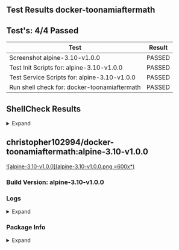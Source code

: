 ## Test Results docker-toonamiaftermath

## Test's: 4/4 Passed

| Test | Result |
| ----------------------- | --- |
| Screenshot alpine-3.10-v1.0.0 | PASSED |
| Test Init Scripts for: alpine-3.10-v1.0.0 | PASSED |
| Test Service Scripts for: alpine-3.10-v1.0.0 | PASSED |
| Run shell check for: docker-toonamiaftermath | PASSED |

<main>

<section markdown="1">
 
## ShellCheck Results

<details><summary>Expand</summary><blockquote><p>

<details><summary>File: tools/build/build_container.sh</summary><p>

```

In /workspace/tools/build/build_container.sh line 77:
source "${SCRIPTS_DIR}"/load_env_files.sh $ENV
       ^-- SC1090: Can't follow non-constant source. Use a directive to specify location.


In /workspace/tools/build/build_container.sh line 80:
source "${SCRIPTS_DIR}"/versioning.sh || true
       ^----------------------------^ SC1090: Can't follow non-constant source. Use a directive to specify location.

For more information:
  https://www.shellcheck.net/wiki/SC1090 -- Can't follow non-constant source....

```

</p></details>

<details><summary>File: tools/scripts/push_readme_to_dockerhub.sh</summary><p>

```

In /workspace/tools/scripts/push_readme_to_dockerhub.sh line 20:
				--write-out %{response_code} \
                                             ^-- SC1083: This { is literal. Check expression (missing ;/\n?) or quote it.
                                                           ^-- SC1083: This } is literal. Check expression (missing ;/\n?) or quote it.

For more information:
  https://www.shellcheck.net/wiki/SC1083 -- This { is literal. Check expressi...

```

</p></details>

<details><summary>File: tools/scripts/push_git_tag.sh</summary><p>

```

In /workspace/tools/scripts/push_git_tag.sh line 12:
		--data '{ "user" : { "email" : "${GIT_EMAIL}", "password" : "${GIT_TOKEN}" },
                       ^-- SC2016: Expressions don't expand in single quotes, use double quotes for that.

For more information:
  https://www.shellcheck.net/wiki/SC2016 -- Expressions don't expand in singl...

```

</p></details>

<details><summary>File: tools/scripts/load_env_files.sh</summary><p>

```

In /workspace/tools/scripts/load_env_files.sh line 15:
		export $(grep -Ev '^#' "${FILE}" | xargs)
                       ^-- SC2046: Quote this to prevent word splitting.

For more information:
  https://www.shellcheck.net/wiki/SC2046 -- Quote this to prevent word splitt...

```

</p></details>

<details><summary>File: tools/scripts/docker_test.sh</summary><p>

```

In /workspace/tools/scripts/docker_test.sh line 9:
	TAG="$(cat "${ENV}" | grep "IMAGE_TAG=" | sed 's#.*=##')"
                   ^------^ SC2002: Useless cat. Consider 'cmd < file | ..' or 'cmd file | ..' instead.

For more information:
  https://www.shellcheck.net/wiki/SC2002 -- Useless cat. Consider 'cmd < file...

```

</p></details>

<details><summary>File: tools/scripts/versioning.sh</summary><p>

```

In /workspace/tools/scripts/versioning.sh line 11:
if [ $? -eq 0 ]; then
     ^-- SC2181: Check exit code directly with e.g. 'if mycmd;', not indirectly with $?.

For more information:
  https://www.shellcheck.net/wiki/SC2181 -- Check exit code directly with e.g...

```

</p></details>

</blockquote></p></details>
</section>
 

<section markdown="1">

## christopher102994/docker-toonamiaftermath:alpine-3.10-v1.0.0

[![alpine-3.10-v1.0.0](alpine-3.10-v1.0.0.png =600x*)](alpine-3.10-v1.0.0.png)

### Build Version: alpine-3.10-v1.0.0

### Logs

<details><summary>Expand</summary><p>

```
[s6-init] making user provided files available at /var/run/s6/etc...exited 0.
[s6-init] ensuring user provided files have correct perms...exited 0.
[fix-attrs.d] applying ownership & permissions fixes...
[fix-attrs.d] 50-toonami-attrs: applying... 
[fix-attrs.d] 50-toonami-attrs: exited 0.
[fix-attrs.d] done.
[cont-init.d] executing container initialization scripts...
[cont-init.d] 01-users-and-groups: executing... 
usermod: no changes
[cont-init.d] 01-users-and-groups: exited 0.
[cont-init.d] 05-init-mounted-folders: executing... 
[05-init-mounted-folders]: First boot with mounted /config/data detected.
[05-init-mounted-folders]: First boot with mounted /config/log detected.
[cont-init.d] 05-init-mounted-folders: exited 0.
[cont-init.d] 10-display-container-info: executing... 
[10-display-container-info]: 
-------------------------
# USER DEFINED VARIABLES:
-------------------------
PUID=900
USERNAME=user
PGID=900
GROUPNAME=user
FIRST_RUN=TRUE
-------------------------
# UID/GID of user:
-------------------------
UID: 900
GID: 900
-------------------------
# FOLDER PERMISSIONS:
-------------------------
drwxr-xr-x 1 user user 4096 Mar 30 01:41 /app
drwxr-xr-x 4 user user 4096 Mar 30 01:43 /config
drwxr-xr-x 1 user user 4096 Mar 30 01:41 /defaults
-------------------------
[cont-init.d] 10-display-container-info: exited 0.
[cont-init.d] 40-fix-toonami-attrs: executing... 
[cont-init.d] 40-fix-toonami-attrs: exited 0.
[cont-init.d] 50-first-run: executing... 

```

</p></details>

### Package Info

<details><summary>Expand</summary><p>

```
WARNING: Ignoring APKINDEX.00740ba1.tar.gz: No such file or directory
WARNING: Ignoring APKINDEX.d8b2a6f4.tar.gz: No such file or directory
musl-1.1.22-r3
busybox-1.30.1-r3
alpine-baselayout-3.1.2-r0
alpine-keys-2.1-r2
libcrypto1.1-1.1.1d-r2
libssl1.1-1.1.1d-r2
ca-certificates-cacert-20190108-r0
libtls-standalone-2.9.1-r0
ssl_client-1.30.1-r3
zlib-1.2.11-r1
apk-tools-2.10.4-r2
scanelf-1.2.3-r0
musl-utils-1.1.22-r3
libc-utils-0.7.1-r0
xz-libs-5.2.4-r0
xz-5.2.4-r0
ncurses-terminfo-base-6.1_p20190518-r2
ncurses-libs-6.1_p20190518-r2
readline-8.0.0-r0
bash-5.0.0-r0
ca-certificates-20190108-r0
libacl-2.2.52-r6
libattr-2.4.48-r0
coreutils-8.31-r0
linux-pam-1.3.0-r1
shadow-4.6-r2
tzdata-2019c-r0
sdl2-2.0.10-r0
libxau-1.0.9-r0
libbsd-0.9.1-r0
libxdmcp-1.1.3-r0
libxcb-1.13.1-r0
libx11-1.6.8-r1
alsa-lib-1.1.9-r0
expat-2.2.8-r0
libbz2-1.0.6-r7
libpng-1.6.37-r1
freetype-2.10.0-r0
libuuid-2.33.2-r0
fontconfig-2.13.1-r0
fribidi-1.0.5-r2
libass-0.14.0-r0
gmp-6.1.2-r1
nettle-3.4.1-r1
libffi-3.2.1-r6
p11-kit-0.23.16.1-r0
libtasn1-4.14-r0
libunistring-0.9.10-r0
gnutls-3.6.8-r0
lame-3.100-r0
opus-1.3.1-r0
libogg-1.3.3-r2
libtheora-1.1.1-r14
libjpeg-turbo-2.0.4-r0
v4l-utils-libs-1.16.6-r0
libxext-1.3.4-r0
libxfixes-5.0.3-r2
libpciaccess-0.14-r0
libdrm-2.4.98-r0
wayland-libs-client-1.17.0-r0
libva-2.4.1-r0
libvdpau-1.2-r0
libvorbis-1.3.6-r2
libvpx-1.8.0-r0
x264-libs-20180304-r1
libgcc-8.3.0-r0
libstdc++-8.3.0-r0
x265-libs-3.0-r0
xvidcore-1.3.4-r1
ffmpeg-libs-4.1.4-r0
ffmpeg-4.1.4-r0
encodings-1.0.4-r1
libfontenc-1.1.4-r0
mkfontscale-1.2.1-r1
ttf-dejavu-2.37-r1
live-media-2020.03.06-r0
libraw1394-2.1.2-r1
libavc1394-0.5.4-r2
libbluray-1.1.2-r0
libcddb-1.3.2-r3
libusb-1.0.22-r0
libdc1394-2.2.6-r0
libdvbpsi-1.3.2-r0
libdvdcss-1.4.2-r0
libdvdread-6.0.1-r0
libdvdnav-6.0.0-r0
libgpg-error-1.36-r2
libgcrypt-1.8.5-r0
libcom_err-1.45.5-r0
lmdb-0.9.24-r0
talloc-2.2.0-r0
tdb-libs-1.3.18-r0
tevent-0.9.39-r0
ldb-1.5.6-r0
popt-1.16-r7
libwbclient-4.10.12-r0
samba-client-libs-4.10.12-r0
samba-common-libs-4.10.12-r0
samba-heimdal-libs-4.10.12-r0
libcap-2.27-r0
jansson-2.12-r0
db-5.3.28-r1
libsasl-2.1.27-r4
libldap-2.4.48-r0
samba-libs-4.10.12-r0
libsmbclient-4.10.12-r0
dbus-libs-1.12.16-r0
vlc-libs-3.0.8-r1
vlc-plugins-access-3.0.8-r1
speex-1.2.0-r0
libshout-2.4.3-r1
vlc-plugins-access_output-3.0.8-r1
libmad-0.15.1b-r9
speexdsp-1.2.0-r0
vlc-plugins-audio_filter-3.0.8-r1
vlc-plugins-audio_mixer-3.0.8-r1
vlc-plugins-audio_output-3.0.8-r1
flac-1.3.2-r2
a52dec-0.7.4-r7
faad2-libs-2.9.0-r0
libmpeg2-0.5.1-r8
vlc-plugins-codec-3.0.8-r1
vlc-plugins-control-3.0.8-r1
libebml-1.3.9-r0
libmatroska-1.5.2-r0
vlc-plugins-demux-3.0.8-r1
vlc-plugins-gui-3.0.8-r1
lua5.2-libs-5.2.4-r7
vlc-plugins-lua-3.0.8-r1
taglib-1.11.1-r2
vlc-plugins-meta_engine-3.0.8-r1
libxml2-2.9.9-r3
vlc-plugins-misc-3.0.8-r1
vlc-plugins-mux-3.0.8-r1
vlc-plugins-notify-3.0.8-r1
vlc-plugins-packetizer-3.0.8-r1
libintl-0.19.8.1-r4
avahi-libs-0.7-r2
eudev-libs-3.2.8-r0
vlc-plugins-services_discovery-3.0.8-r1
vlc-plugins-stream_filter-3.0.8-r1
vlc-plugins-stream_out-3.0.8-r1
libblkid-2.33.2-r0
libmount-2.33.2-r0
pcre-8.43-r0
glib-2.60.4-r0
graphite2-1.3.13-r1
harfbuzz-2.5.1-r0
vlc-plugins-text_renderer-3.0.8-r1
vlc-plugins-video_chroma-3.0.8-r1
vlc-plugins-video_filter-3.0.8-r1
vlc-plugins-video_output-3.0.8-r1
vlc-plugins-visualization-3.0.8-r1
vlc-plugins-3.0.8-r1
libice-1.0.9-r3
libsm-1.2.3-r0
libxt-1.1.5-r2
libxmu-1.1.3-r0
xset-1.2.4-r0
xprop-1.2.4-r0
xdg-utils-1.1.3-r0
mesa-19.0.6-r0
wayland-libs-server-1.17.0-r0
mesa-gbm-19.0.6-r0
mesa-glapi-19.0.6-r0
libxshmfence-1.3-r0
mesa-egl-19.0.6-r0
libxdamage-1.1.5-r0
libxxf86vm-1.1.4-r2
mesa-gl-19.0.6-r0
libxinerama-1.1.4-r1
libxpm-3.5.12-r0
libxrender-0.9.10-r3
pixman-0.38.4-r0
cairo-1.16.0-r2
shared-mime-info-1.12-r0
tiff-4.0.10-r3
gdk-pixbuf-2.38.1-r0
hicolor-icon-theme-0.17-r0
gtk-update-icon-cache-2.24.32-r1
libxcomposite-0.4.5-r0
libxcursor-1.2.0-r0
libxi-1.7.9-r2
libxrandr-1.5.2-r0
atk-2.32.0-r0
libxtst-1.2.3-r3
at-spi2-core-2.32.1-r0
at-spi2-atk-2.32.0-r0
cairo-gobject-1.16.0-r2
cups-libs-2.2.12-r0
libepoxy-1.5.3-r0
libxft-2.3.3-r0
pango-1.42.4-r2
wayland-libs-cursor-1.17.0-r0
wayland-libs-egl-1.17.0-r0
libxkbcommon-0.8.4-r1
gtk+3.0-3.24.8-r0
libnotify-0.7.8-r0
libcroco-0.6.13-r1
librsvg-2.40.21-r0
xcb-util-keysyms-0.4.0-r1
vlc-xorg-3.0.8-r1
vlc-3.0.8-r1
gdbm-1.13-r1
sqlite-libs-3.28.0-r2
python3-3.7.5-r1
unzip-6.0-r6
zip-3.0-r7

```

</p></details>
</section>

</main>
